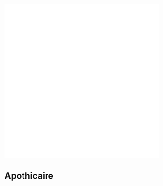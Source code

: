 <div class="icon-container">
  <img src="_media/metiers/apothicaire.png" alt="Apothicaire" class="icon-title" data-no-zoom />

# Apothicaire <!-- {docsify-ignore} -->

</div>